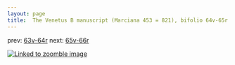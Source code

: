```yaml
---
layout: page
title:  The Venetus B manuscript (Marciana 453 = 821), bifolio 64v-65r
---
```


prev: [63v-64r](../63v-64r/) next: [65v-66r](../65v-66r/)



[![Linked to zoomble image](http://www.homermultitext.org/iipsrv?IIIF=/project/homer/pyramidal/deepzoom/hmt/vbbifolio/v1/vb_64v_65r.tif/full/2000,/0/default.jpg)](http://www.homermultitext.org/ict2/?urn=urn:cite2:hmt:vbbifolio.v1:vb_64v_65r)

